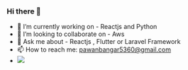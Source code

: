### Hi there 👋


- 🔭 I’m currently working on - Reactjs and Python
- 👯 I’m looking to collaborate on - Aws
- 💬 Ask me about - Reactjs , Flutter or Laravel Framework
- 📫 How to reach me: pawanbangar5360@gmail.com 
- ![](https://komarev.com/ghpvc/?username=pawanbangar&color=green)
